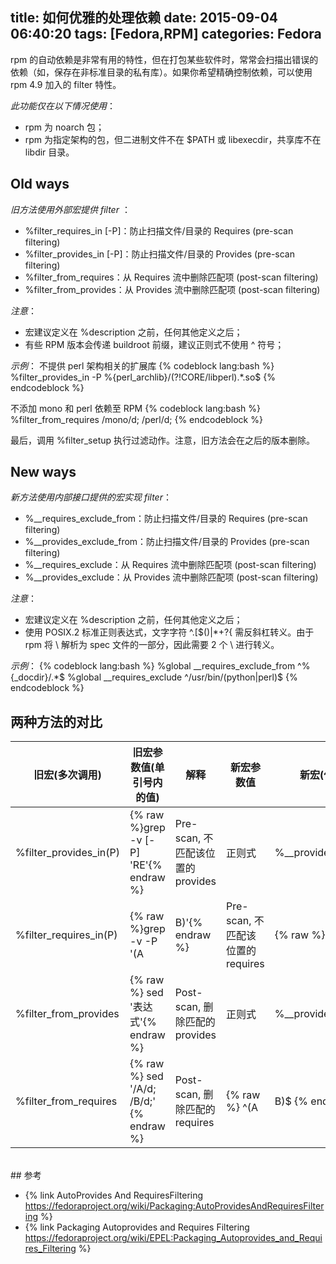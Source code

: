 title: 如何优雅的处理依赖
date: 2015-09-04 06:40:20
tags: [Fedora,RPM]
categories: Fedora
---

rpm 的自动依赖是非常有用的特性，但在打包某些软件时，常常会扫描出错误的依赖（如，保存在非标准目录的私有库）。如果你希望精确控制依赖，可以使用 rpm 4.9 加入的 filter 特性。

*此功能仅在以下情况使用*：
- rpm 为 noarch 包；
- rpm 为指定架构的包，但二进制文件不在 $PATH 或 libexecdir，共享库不在 libdir 目录。

## Old ways

*旧方法使用外部宏提供 filter* ：
- %filter_requires_in [-P]：防止扫描文件/目录的 Requires (pre-scan filtering)
- %filter_provides_in [-P]：防止扫描文件/目录的 Provides (pre-scan filtering)
- %filter_from_requires：从 Requires 流中删除匹配项 (post-scan filtering)
- %filter_from_provides：从 Provides 流中删除匹配项 (post-scan filtering)

*注意*：
- 宏建议定义在 %description 之前，任何其他定义之后；
- 有些 RPM 版本会传递 buildroot 前缀，建议正则式不使用 ^ 符号；

*示例*：
不提供 perl 架构相关的扩展库
{% codeblock lang:bash %}
%filter_provides_in -P %{perl_archlib}/(?!CORE/libperl).*\.so$
{% endcodeblock %}

不添加 mono 和 perl 依赖至 RPM
{% codeblock lang:bash %}
%filter_from_requires /mono/d; /perl/d;
{% endcodeblock %}

最后，调用 %filter_setup 执行过滤动作。注意，旧方法会在之后的版本删除。

## New ways
*新方法使用内部接口提供的宏实现 filter*：
- %__requires_exclude_from：防止扫描文件/目录的 Requires (pre-scan filtering)
- %__provides_exclude_from：防止扫描文件/目录的 Provides (pre-scan filtering)
- %__requires_exclude：从 Requires 流中删除匹配项 (post-scan filtering)
- %__provides_exclude：从 Provides 流中删除匹配项 (post-scan filtering)

*注意*：
- 宏建议定义在 %description 之前，任何其他定义之后；
- 使用 POSIX.2 标准正则表达式，文字字符 ^.[$()|*+?{ 需反斜杠转义。由于 rpm 将 \ 解析为 spec 文件的一部分，因此需要 2 个 \ 进行转义。

*示例*：
{% codeblock lang:bash %}
%global __requires_exclude_from ^%{_docdir}/.*$
%global __requires_exclude ^/usr/bin/(python|perl)$
{% endcodeblock %}

## 两种方法的对比

|旧宏(多次调用) |旧宏参数值(单引号内的值) |解释 |新宏参数值 |新宏(仅一次调用) |
|----|----|----|----|----|
|%filter_provides_in(P) |{% raw %}grep -v [-P] 'RE'{% endraw %} |Pre-scan, 不匹配该位置的 provides |正则式 |%__provides_exclude_from |
|%filter_requires_in(P) |{% raw %}grep -v -P '(A|B)'{% endraw %}    |Pre-scan, 不匹配该位置的 requires |{% raw %} ^(A|B)$ {% endraw %} |%__requires_exclude_from |
|%filter_from_provides |{% raw %} sed '表达式'{% endraw %} |Post-scan, 删除匹配的 provides |正则式 |%__provides_exclude |
|%filter_from_requires | {% raw %} sed '/A/d; /B/d;' {% endraw %} |Post-scan, 删除匹配的 requires |{% raw %} ^(A|B)$ {% endraw %} |%__requires_exclude |

<br/>
## 参考

- {% link AutoProvides And RequiresFiltering https://fedoraproject.org/wiki/Packaging:AutoProvidesAndRequiresFiltering %}
- {% link Packaging Autoprovides and Requires Filtering https://fedoraproject.org/wiki/EPEL:Packaging_Autoprovides_and_Requires_Filtering %}

